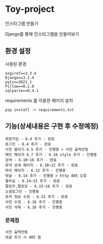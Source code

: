 # Toy-project

인스타그램 만들기

Django를 통해 인스타그램을 만들어보기

## 환경 설정

사용된 환경

```
asgiref==3.3.4
Django==3.2.4
pytz==2021.1
Pillow==8.2.0
sqlparse==0.4.1
```

requirements 를 이용한 패키지 설치

```
pip install -r requirements.txt
```

## 기능(상세내용은 구현 후 수정예정)

```
회원가입 - 6.4 추가 - 완료
로그인 - 6.4 추가 - 완료
사진 올리기 6.5 추가 - 진행중 > 사진 출력안됨
메인 페이지 6.7 추가 - 6.16 style 추가 - 진행중
검색 - 6.10~16 추가 - 완료
유저 상세 페이지 - 6.10~12 추가 - 완료
마이 페이지 - 6.12 추가 - 진행중
댓글 - 6.14 추가 - 진행중 > http 405 오류
좋아요 - 6.14~15 추가 - 완료
팔로우,팔로잉 - 6.15~16 추가 - 완료
소셜로그인 - 진행중
유저 정보 수정 - 6.15 추가 - 완료
사진 수정 - 6.16 추가 - 진행중
사진 삭제 - 6.16 추가 - 진행중
```

### 문제점

```
사진 출력안됨
댓글 추가 시 405 뜸
```
